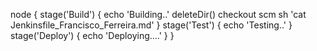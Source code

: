 node {
stage('Build') {
echo 'Building..'
deleteDir()
checkout scm
sh 'cat Jenkinsfile_Francisco_Ferreira.md'
}
stage('Test') {
echo 'Testing..'
}
stage('Deploy') {
echo 'Deploying....'
}
}